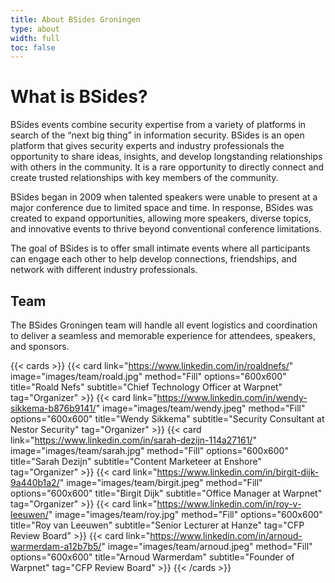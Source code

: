```yaml
---
title: About BSides Groningen
type: about
width: full
toc: false
---
```


# What is BSides?

BSides events combine security expertise from a variety of platforms in search of the “next big thing” in information security.  BSides is an open platform that gives security experts and industry professionals the opportunity to share ideas, insights, and develop longstanding relationships with others in the community.  It is a rare opportunity to directly connect and create trusted relationships with key members of the community.

BSides began in 2009 when talented speakers were unable to present at a major conference due to limited space and time. In response, BSides was created to expand opportunities, allowing more speakers, diverse topics, and innovative events to thrive beyond conventional conference limitations.

The goal of BSides is to offer small intimate events where all participants can engage each other to help develop connections, friendships, and network with different industry professionals.

## Team

The BSides Groningen team will handle all event logistics and coordination to deliver a seamless and memorable experience for attendees, speakers, and sponsors.

{{< cards >}}
  {{< card link="https://www.linkedin.com/in/roaldnefs/" image="images/team/roald.jpg" method="Fill" options="600x600" title="Roald Nefs" subtitle="Chief Technology Officer at Warpnet" tag="Organizer" >}}
  {{< card link="https://www.linkedin.com/in/wendy-sikkema-b876b9141/" image="images/team/wendy.jpeg" method="Fill" options="600x600" title="Wendy Sikkema" subtitle="Security Consultant at Nestor Security" tag="Organizer" >}}
  {{< card link="https://www.linkedin.com/in/sarah-dezijn-114a27161/" image="images/team/sarah.jpg" method="Fill" options="600x600" title="Sarah Dezijn" subtitle="Content Marketeer at Enshore" tag="Organizer" >}}
  {{< card link="https://www.linkedin.com/in/birgit-dijk-9a440b1a2/" image="images/team/birgit.jpeg" method="Fill" options="600x600" title="Birgit Dijk" subtitle="Office Manager at Warpnet" tag="Organizer" >}}
  {{< card link="https://www.linkedin.com/in/roy-v-leeuwen/" image="images/team/roy.jpg" method="Fill" options="600x600" title="Roy van Leeuwen" subtitle="Senior Lecturer at Hanze" tag="CFP Review Board" >}}
  {{< card link="https://www.linkedin.com/in/arnoud-warmerdam-a12b7b5/" image="images/team/arnoud.jpeg" method="Fill" options="600x600" title="Arnoud Warmerdam" subtitle="Founder of Warpnet" tag="CFP Review Board" >}}
{{< /cards >}}
